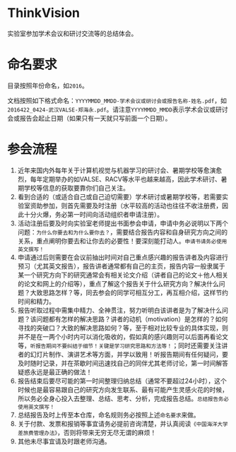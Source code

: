 # ThinkVision
实验室参加学术会议和研讨交流等的总结体会。

# 命名要求
目录按照年份命名，如`2016`。

文档按照如下格式命名：`YYYYMMDD_MMDD-学术会议或研讨会或报告名称-姓名.pdf`，如`2016422_0424-武汉VALSE-郑海永.pdf`。请注意`YYYYMMDD_MMDD`表示学术会议或研讨会或报告会起止日期（如果只有一天就只写前面一个日期）。

# 参会流程

1. 近年来国内外每年关于计算机视觉与机器学习的研讨会、暑期学校等愈演愈烈，每年定期举办的如VALSE、RACV等水平也越来越高，因此学术研讨、暑期学校等信息的获取要靠你们自己关注。
2. 看到合适的（或适合自己或自己迫切需要）学术研讨或暑期学校等，若需要实验室资助参加，则首先需要及时注册（水平较高的活动也往往不收注册费，因此十分火爆，务必第一时间向活动组织者申请注册）。
3. 活动注册后要及时向实验室老师提出书面参会申请，申请中务必说明以下两个问题：`为什么你要去和为什么要你去？`，需要结合报告内容和自身研究方向之间的关系，重点阐明你要去和让你去的必要性！要深刻能打动人。`申请书请务必使用英文撰写！`
4. 申请通过后则需要在会议前抽出时间对自己重点感兴趣的报告讲者及内容进行预习（尤其英文报告），报告讲者通常都有自己的主页，报告内容一般隶属于某一个研究方向下的研究通常会有相关论文介绍（讲者自己的论文＋他人相关的论文和网上的介绍等），重点了解这个报告关于什么研究方向？解决什么问题？大致思路怎样？等，同去参会的同学可相互分工，再互相介绍，这样节约时间和精力。
5. 报告听取过程中需集中精力、全神贯注，努力听明白该讲者是为了解决什么问题？该问题都有怎样的解决思路？讲者的动机（motivation）是怎样的？如何寻找的突破口？大致的解决思路如何？等，至于相对比较专业的具体实现，则并不是在一两个小时内可以消化吸收的，假如真的感兴趣则可以后面再看论文等，`听报告期间不要纠结于细节！关键是学习研究思路和方法等！`；同时还需要关注讲者的幻灯片制作、演讲艺术等方面，并学以致用！听报告期间有任何疑问，要及时随时记录，并在茶歇时间迅速找自己的同伴尤其老师讨论，第一时间解答疑惑永远是最正确的做法！
6. 报告结束后要尽可能的第一时间整理归纳总结（通常不要超过24小时），这个时候也是最容易跟自己的研究方向发生联系、最有可能产生灵感火花的时候，所以务必全身心投入去整理、总结、思考、分析，完成报告总结。`总结报告务必使用英文撰写！`
7. 总结报告及时上传至本仓库，命名规则务必按照上述`命名要求`来做。
8. 关于付款、发票和报销等事宜请务必提前咨询清楚，并认真阅读`《中国海洋大学差旅费管理办法》`，否则将带来无穷无尽无谓的麻烦！
9. 其他未尽事宜请及时跟老师沟通。
